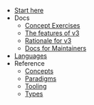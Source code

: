 - [Start here](/)
- Docs
  - [Concept Exercises](/docs/concept-exercises.md)
  - [The features of v3](/docs/features-of-v3.md)
  - [Rationale for v3](/docs/rationale-for-v3.md)
  - [Docs for Maintainers](/docs/maintainers/README.md)
- [Languages](/languages/README.md)
- Reference
  - [Concepts](/reference/concepts/README.md)
  - [Paradigms](/reference/paradigms/README.md)
  - [Tooling](/reference/tooling/README.md)
  - [Types](/reference/types/README.md)
